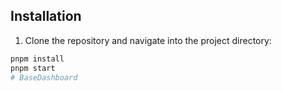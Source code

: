 
## Installation

1. Clone the repository and navigate into the project directory:

```bash
pnpm install
pnpm start
# BaseDashboard
